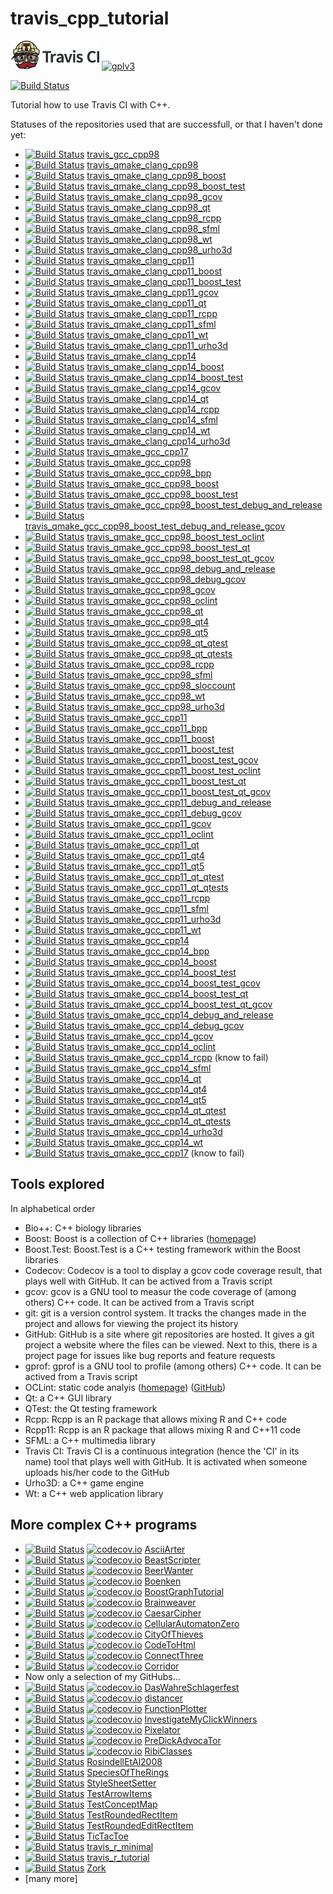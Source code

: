 # travis_cpp_tutorial

[![Travis CI logo](TravisCI.png)](https://travis-ci.org)
[![gplv3](http://www.gnu.org/graphics/gplv3-88x31.png)](http://www.gnu.org/licenses/gpl.html)

[![Build Status](https://travis-ci.org/richelbilderbeek/travis_cpp_tutorial.svg?branch=master)](https://travis-ci.org/richelbilderbeek/travis_cpp_tutorial)

Tutorial how to use Travis CI with C++.

Statuses of the repositories used that are successfull, or that I haven't done yet:

 * [![Build Status](https://travis-ci.org/richelbilderbeek/travis_gcc_cpp98.svg?branch=master)](https://travis-ci.org/richelbilderbeek/travis_gcc_cpp98) [travis_gcc_cpp98](https://github.com/richelbilderbeek/travis_gcc_cpp98)
 * [![Build Status](https://travis-ci.org/richelbilderbeek/travis_qmake_clang_cpp98.svg?branch=master)](https://travis-ci.org/richelbilderbeek/travis_qmake_clang_cpp98) [travis_qmake_clang_cpp98](https://github.com/richelbilderbeek/travis_qmake_clang_cpp98)
 * [![Build Status](https://travis-ci.org/richelbilderbeek/travis_qmake_clang_cpp98_boost.svg?branch=master)](https://travis-ci.org/richelbilderbeek/travis_qmake_clang_cpp98_boost) [travis_qmake_clang_cpp98_boost](https://github.com/richelbilderbeek/travis_qmake_clang_cpp98_boost)
 * [![Build Status](https://travis-ci.org/richelbilderbeek/travis_qmake_clang_cpp98_boost_test.svg?branch=master)](https://travis-ci.org/richelbilderbeek/travis_qmake_clang_cpp98_boost_test) [travis_qmake_clang_cpp98_boost_test](https://github.com/richelbilderbeek/travis_qmake_clang_cpp98_boost_test)
 * [![Build Status](https://travis-ci.org/richelbilderbeek/travis_qmake_clang_cpp98_gcov.svg?branch=master)](https://travis-ci.org/richelbilderbeek/travis_qmake_clang_cpp98_gcov) [travis_qmake_clang_cpp98_gcov](https://github.com/richelbilderbeek/travis_qmake_clang_cpp98_gcov)
 * [![Build Status](https://travis-ci.org/richelbilderbeek/travis_qmake_clang_cpp98_qt.svg?branch=master)](https://travis-ci.org/richelbilderbeek/travis_qmake_clang_cpp98_qt) [travis_qmake_clang_cpp98_qt](https://github.com/richelbilderbeek/travis_qmake_clang_cpp98_qt)
 * [![Build Status](https://travis-ci.org/richelbilderbeek/travis_qmake_clang_cpp98_rcpp.svg?branch=master)](https://travis-ci.org/richelbilderbeek/travis_qmake_clang_cpp98_rcpp) [travis_qmake_clang_cpp98_rcpp](https://github.com/richelbilderbeek/travis_qmake_clang_cpp98_rcpp)
 * [![Build Status](https://travis-ci.org/richelbilderbeek/travis_qmake_clang_cpp98_sfml.svg?branch=master)](https://travis-ci.org/richelbilderbeek/travis_qmake_clang_cpp98_sfml) [travis_qmake_clang_cpp98_sfml](https://github.com/richelbilderbeek/travis_qmake_clang_cpp98_sfml)
 * [![Build Status](https://travis-ci.org/richelbilderbeek/travis_qmake_clang_cpp98_wt.svg?branch=master)](https://travis-ci.org/richelbilderbeek/travis_qmake_clang_cpp98_wt) [travis_qmake_clang_cpp98_wt](https://github.com/richelbilderbeek/travis_qmake_clang_cpp98_wt)
 * [![Build Status](https://travis-ci.org/richelbilderbeek/travis_qmake_clang_cpp98_urho3d.svg?branch=master)](https://travis-ci.org/richelbilderbeek/travis_qmake_clang_cpp98_urho3d) [travis_qmake_clang_cpp98_urho3d](https://github.com/richelbilderbeek/travis_qmake_clang_cpp98_urho3d)
 * [![Build Status](https://travis-ci.org/richelbilderbeek/travis_qmake_clang_cpp11.svg?branch=master)](https://travis-ci.org/richelbilderbeek/travis_qmake_clang_cpp11) [travis_qmake_clang_cpp11](https://github.com/richelbilderbeek/travis_qmake_clang_cpp11)
 * [![Build Status](https://travis-ci.org/richelbilderbeek/travis_qmake_clang_cpp11_boost.svg?branch=master)](https://travis-ci.org/richelbilderbeek/travis_qmake_clang_cpp11_boost) [travis_qmake_clang_cpp11_boost](https://github.com/richelbilderbeek/travis_qmake_clang_cpp11_boost)
 * [![Build Status](https://travis-ci.org/richelbilderbeek/travis_qmake_clang_cpp11_boost_test.svg?branch=master)](https://travis-ci.org/richelbilderbeek/travis_qmake_clang_cpp11_boost_test) [travis_qmake_clang_cpp11_boost_test](https://github.com/richelbilderbeek/travis_qmake_clang_cpp11_boost_test)
 * [![Build Status](https://travis-ci.org/richelbilderbeek/travis_qmake_clang_cpp11_gcov.svg?branch=master)](https://travis-ci.org/richelbilderbeek/travis_qmake_clang_cpp11_gcov) [travis_qmake_clang_cpp11_gcov](https://github.com/richelbilderbeek/travis_qmake_clang_cpp11_gcov)
 * [![Build Status](https://travis-ci.org/richelbilderbeek/travis_qmake_clang_cpp11_qt.svg?branch=master)](https://travis-ci.org/richelbilderbeek/travis_qmake_clang_cpp11_qt) [travis_qmake_clang_cpp11_qt](https://github.com/richelbilderbeek/travis_qmake_clang_cpp11_qt)
 * [![Build Status](https://travis-ci.org/richelbilderbeek/travis_qmake_clang_cpp11_rcpp.svg?branch=master)](https://travis-ci.org/richelbilderbeek/travis_qmake_clang_cpp11_rcpp) [travis_qmake_clang_cpp11_rcpp](https://github.com/richelbilderbeek/travis_qmake_clang_cpp11_rcpp)
 * [![Build Status](https://travis-ci.org/richelbilderbeek/travis_qmake_clang_cpp11_sfml.svg?branch=master)](https://travis-ci.org/richelbilderbeek/travis_qmake_clang_cpp11_sfml) [travis_qmake_clang_cpp11_sfml](https://github.com/richelbilderbeek/travis_qmake_clang_cpp11_sfml)
 * [![Build Status](https://travis-ci.org/richelbilderbeek/travis_qmake_clang_cpp11_wt.svg?branch=master)](https://travis-ci.org/richelbilderbeek/travis_qmake_clang_cpp11_wt) [travis_qmake_clang_cpp11_wt](https://github.com/richelbilderbeek/travis_qmake_clang_cpp11_wt)
 * [![Build Status](https://travis-ci.org/richelbilderbeek/travis_qmake_clang_cpp11_urho3d.svg?branch=master)](https://travis-ci.org/richelbilderbeek/travis_qmake_clang_cpp11_urho3d) [travis_qmake_clang_cpp11_urho3d](https://github.com/richelbilderbeek/travis_qmake_clang_cpp11_urho3d)
 * [![Build Status](https://travis-ci.org/richelbilderbeek/travis_qmake_clang_cpp14.svg?branch=master)](https://travis-ci.org/richelbilderbeek/travis_qmake_clang_cpp14) [travis_qmake_clang_cpp14](https://github.com/richelbilderbeek/travis_qmake_clang_cpp14)
 * [![Build Status](https://travis-ci.org/richelbilderbeek/travis_qmake_clang_cpp14_boost.svg?branch=master)](https://travis-ci.org/richelbilderbeek/travis_qmake_clang_cpp14_boost) [travis_qmake_clang_cpp14_boost](https://github.com/richelbilderbeek/travis_qmake_clang_cpp14_boost)
 * [![Build Status](https://travis-ci.org/richelbilderbeek/travis_qmake_clang_cpp14_boost_test.svg?branch=master)](https://travis-ci.org/richelbilderbeek/travis_qmake_clang_cpp14_boost_test) [travis_qmake_clang_cpp14_boost_test](https://github.com/richelbilderbeek/travis_qmake_clang_cpp14_boost_test)
 * [![Build Status](https://travis-ci.org/richelbilderbeek/travis_qmake_clang_cpp14_gcov.svg?branch=master)](https://travis-ci.org/richelbilderbeek/travis_qmake_clang_cpp14_gcov) [travis_qmake_clang_cpp14_gcov](https://github.com/richelbilderbeek/travis_qmake_clang_cpp14_gcov)
 * [![Build Status](https://travis-ci.org/richelbilderbeek/travis_qmake_clang_cpp14_qt.svg?branch=master)](https://travis-ci.org/richelbilderbeek/travis_qmake_clang_cpp14_qt) [travis_qmake_clang_cpp14_qt](https://github.com/richelbilderbeek/travis_qmake_clang_cpp14_qt)
 * [![Build Status](https://travis-ci.org/richelbilderbeek/travis_qmake_clang_cpp14_rcpp.svg?branch=master)](https://travis-ci.org/richelbilderbeek/travis_qmake_clang_cpp14_rcpp) [travis_qmake_clang_cpp14_rcpp](https://github.com/richelbilderbeek/travis_qmake_clang_cpp14_rcpp)
 * [![Build Status](https://travis-ci.org/richelbilderbeek/travis_qmake_clang_cpp14_sfml.svg?branch=master)](https://travis-ci.org/richelbilderbeek/travis_qmake_clang_cpp14_sfml) [travis_qmake_clang_cpp14_sfml](https://github.com/richelbilderbeek/travis_qmake_clang_cpp14_sfml)
 * [![Build Status](https://travis-ci.org/richelbilderbeek/travis_qmake_clang_cpp14_wt.svg?branch=master)](https://travis-ci.org/richelbilderbeek/travis_qmake_clang_cpp14_wt) [travis_qmake_clang_cpp14_wt](https://github.com/richelbilderbeek/travis_qmake_clang_cpp14_wt)
 * [![Build Status](https://travis-ci.org/richelbilderbeek/travis_qmake_clang_cpp14_urho3d.svg?branch=master)](https://travis-ci.org/richelbilderbeek/travis_qmake_clang_cpp14_urho3d) [travis_qmake_clang_cpp14_urho3d](https://github.com/richelbilderbeek/travis_qmake_clang_cpp14_urho3d)
 * [![Build Status](https://travis-ci.org/richelbilderbeek/travis_qmake_clang_cpp17.svg?branch=master)](https://travis-ci.org/richelbilderbeek/travis_qmake_gcc_cpp17) [travis_qmake_gcc_cpp17](https://github.com/richelbilderbeek/travis_qmake_clang_cpp17)
 * [![Build Status](https://travis-ci.org/richelbilderbeek/travis_qmake_gcc_cpp98.svg?branch=master)](https://travis-ci.org/richelbilderbeek/travis_qmake_gcc_cpp98) [travis_qmake_gcc_cpp98](https://github.com/richelbilderbeek/travis_qmake_gcc_cpp98)
 * [![Build Status](https://travis-ci.org/richelbilderbeek/travis_qmake_gcc_cpp98_bpp.svg?branch=master)](https://travis-ci.org/richelbilderbeek/travis_qmake_gcc_cpp98_bpp) [travis_qmake_gcc_cpp98_bpp](https://github.com/richelbilderbeek/travis_qmake_gcc_cpp98_bpp)
 * [![Build Status](https://travis-ci.org/richelbilderbeek/travis_qmake_gcc_cpp98_boost.svg?branch=master)](https://travis-ci.org/richelbilderbeek/travis_qmake_gcc_cpp98_boost) [travis_qmake_gcc_cpp98_boost](https://github.com/richelbilderbeek/travis_qmake_gcc_cpp98_boost)
 * [![Build Status](https://travis-ci.org/richelbilderbeek/travis_qmake_gcc_cpp98_boost_test.svg?branch=master)](https://travis-ci.org/richelbilderbeek/travis_qmake_gcc_cpp98_boost_test) [travis_qmake_gcc_cpp98_boost_test](https://github.com/richelbilderbeek/travis_qmake_gcc_cpp98_boost_test)
 * [![Build Status](https://travis-ci.org/richelbilderbeek/travis_qmake_gcc_cpp98_boost_test_debug_and_release.svg?branch=master)](https://travis-ci.org/richelbilderbeek/travis_qmake_gcc_cpp98_boost_test_debug_and_release) [travis_qmake_gcc_cpp98_boost_test_debug_and_release](https://github.com/richelbilderbeek/travis_qmake_gcc_cpp98_boost_test_debug_and_release)
 * [![Build Status](https://travis-ci.org/richelbilderbeek/travis_qmake_gcc_cpp98_boost_test_debug_and_release_gcov.svg?branch=master)](https://travis-ci.org/richelbilderbeek/travis_qmake_gcc_cpp98_boost_test_debug_and_release_gcov) [travis_qmake_gcc_cpp98_boost_test_debug_and_release_gcov](https://github.com/richelbilderbeek/travis_qmake_gcc_cpp98_boost_test_debug_and_release_gcov)
 * [![Build Status](https://travis-ci.org/richelbilderbeek/travis_qmake_gcc_cpp98_boost_test_oclint.svg?branch=master)](https://travis-ci.org/richelbilderbeek/travis_qmake_gcc_cpp98_boost_test_oclint) [travis_qmake_gcc_cpp98_boost_test_oclint](https://github.com/richelbilderbeek/travis_qmake_gcc_cpp98_boost_test_oclint)
 * [![Build Status](https://travis-ci.org/richelbilderbeek/travis_qmake_gcc_cpp98_boost_test_qt.svg?branch=master)](https://travis-ci.org/richelbilderbeek/travis_qmake_gcc_cpp98_boost_test_qt) [travis_qmake_gcc_cpp98_boost_test_qt](https://github.com/richelbilderbeek/travis_qmake_gcc_cpp98_boost_test_qt)
 * [![Build Status](https://travis-ci.org/richelbilderbeek/travis_qmake_gcc_cpp98_boost_test_qt_gcov.svg?branch=master)](https://travis-ci.org/richelbilderbeek/travis_qmake_gcc_cpp98_boost_test_qt_gcov) [travis_qmake_gcc_cpp98_boost_test_qt_gcov](https://github.com/richelbilderbeek/travis_qmake_gcc_cpp98_boost_test_qt_gcov)
 * [![Build Status](https://travis-ci.org/richelbilderbeek/travis_qmake_gcc_cpp98_debug_and_release.svg?branch=master)](https://travis-ci.org/richelbilderbeek/travis_qmake_gcc_cpp98_debug_and_release) [travis_qmake_gcc_cpp98_debug_and_release](https://github.com/richelbilderbeek/travis_qmake_gcc_cpp98_debug_and_release)
 * [![Build Status](https://travis-ci.org/richelbilderbeek/travis_qmake_gcc_cpp98_debug_gcov.svg?branch=master)](https://travis-ci.org/richelbilderbeek/travis_qmake_gcc_cpp98_debug_gcov) [travis_qmake_gcc_cpp98_debug_gcov](https://github.com/richelbilderbeek/travis_qmake_gcc_cpp98_debug_gcov)
 * [![Build Status](https://travis-ci.org/richelbilderbeek/travis_qmake_gcc_cpp98_gcov.svg?branch=master)](https://travis-ci.org/richelbilderbeek/travis_qmake_gcc_cpp98_gcov) [travis_qmake_gcc_cpp98_gcov](https://github.com/richelbilderbeek/travis_qmake_gcc_cpp98_gcov)
 * [![Build Status](https://travis-ci.org/richelbilderbeek/travis_qmake_gcc_cpp98_oclint.svg?branch=master)](https://travis-ci.org/richelbilderbeek/travis_qmake_gcc_cpp98_oclint) [travis_qmake_gcc_cpp98_oclint](https://github.com/richelbilderbeek/travis_qmake_gcc_cpp98_oclint)
 * [![Build Status](https://travis-ci.org/richelbilderbeek/travis_qmake_gcc_cpp98_qt.svg?branch=master)](https://travis-ci.org/richelbilderbeek/travis_qmake_gcc_cpp98_qt) [travis_qmake_gcc_cpp98_qt](https://github.com/richelbilderbeek/travis_qmake_gcc_cpp98_qt)
 * [![Build Status](https://travis-ci.org/richelbilderbeek/travis_qmake_gcc_cpp98_qt4.svg?branch=master)](https://travis-ci.org/richelbilderbeek/travis_qmake_gcc_cpp98_qt4) [travis_qmake_gcc_cpp98_qt4](https://github.com/richelbilderbeek/travis_qmake_gcc_cpp98_qt4)
 * [![Build Status](https://travis-ci.org/richelbilderbeek/travis_qmake_gcc_cpp98_qt5.svg?branch=master)](https://travis-ci.org/richelbilderbeek/travis_qmake_gcc_cpp98_qt5) [travis_qmake_gcc_cpp98_qt5](https://github.com/richelbilderbeek/travis_qmake_gcc_cpp98_qt5)
 * [![Build Status](https://travis-ci.org/richelbilderbeek/travis_qmake_gcc_cpp98_qt_qtest.svg?branch=master)](https://travis-ci.org/richelbilderbeek/travis_qmake_gcc_cpp98_qt_qtest) [travis_qmake_gcc_cpp98_qt_qtest](https://github.com/richelbilderbeek/travis_qmake_gcc_cpp98_qt_qtest)
 * [![Build Status](https://travis-ci.org/richelbilderbeek/travis_qmake_gcc_cpp98_qt_qtests.svg?branch=master)](https://travis-ci.org/richelbilderbeek/travis_qmake_gcc_cpp98_qt_qtests) [travis_qmake_gcc_cpp98_qt_qtests](https://github.com/richelbilderbeek/travis_qmake_gcc_cpp98_qt_qtests)
 * [![Build Status](https://travis-ci.org/richelbilderbeek/travis_qmake_gcc_cpp98_rcpp.svg?branch=master)](https://travis-ci.org/richelbilderbeek/travis_qmake_gcc_cpp98_rcpp) [travis_qmake_gcc_cpp98_rcpp](https://github.com/richelbilderbeek/travis_qmake_gcc_cpp98_rcpp)
 * [![Build Status](https://travis-ci.org/richelbilderbeek/travis_qmake_gcc_cpp98_sfml.svg?branch=master)](https://travis-ci.org/richelbilderbeek/travis_qmake_gcc_cpp98_sfml) [travis_qmake_gcc_cpp98_sfml](https://github.com/richelbilderbeek/travis_qmake_gcc_cpp98_sfml)
 * [![Build Status](https://travis-ci.org/richelbilderbeek/travis_qmake_gcc_cpp98_sloccount.svg?branch=master)](https://travis-ci.org/richelbilderbeek/travis_qmake_gcc_cpp98_sloccount) [travis_qmake_gcc_cpp98_sloccount](https://github.com/richelbilderbeek/travis_qmake_gcc_cpp98_sloccount)
 * [![Build Status](https://travis-ci.org/richelbilderbeek/travis_qmake_gcc_cpp98_wt.svg?branch=master)](https://travis-ci.org/richelbilderbeek/travis_qmake_gcc_cpp98_wt) [travis_qmake_gcc_cpp98_wt](https://github.com/richelbilderbeek/travis_qmake_gcc_cpp98_wt)
 * [![Build Status](https://travis-ci.org/richelbilderbeek/travis_qmake_gcc_cpp98_urho3d.svg?branch=master)](https://travis-ci.org/richelbilderbeek/travis_qmake_gcc_cpp98_urho3d) [travis_qmake_gcc_cpp98_urho3d](https://github.com/richelbilderbeek/travis_qmake_gcc_cpp98_urho3d)
 * [![Build Status](https://travis-ci.org/richelbilderbeek/travis_qmake_gcc_cpp11.svg?branch=master)](https://travis-ci.org/richelbilderbeek/travis_qmake_gcc_cpp11) [travis_qmake_gcc_cpp11](https://github.com/richelbilderbeek/travis_qmake_gcc_cpp11)
 * [![Build Status](https://travis-ci.org/richelbilderbeek/travis_qmake_gcc_cpp11_bpp.svg?branch=master)](https://travis-ci.org/richelbilderbeek/travis_qmake_gcc_cpp11_bpp) [travis_qmake_gcc_cpp11_bpp](https://github.com/richelbilderbeek/travis_qmake_gcc_cpp11_bpp)
 * [![Build Status](https://travis-ci.org/richelbilderbeek/travis_qmake_gcc_cpp11_boost.svg?branch=master)](https://travis-ci.org/richelbilderbeek/travis_qmake_gcc_cpp11_boost) [travis_qmake_gcc_cpp11_boost](https://github.com/richelbilderbeek/travis_qmake_gcc_cpp11_boost)
 * [![Build Status](https://travis-ci.org/richelbilderbeek/travis_qmake_gcc_cpp11_boost_test.svg?branch=master)](https://travis-ci.org/richelbilderbeek/travis_qmake_gcc_cpp11_boost_test) [travis_qmake_gcc_cpp11_boost_test](https://github.com/richelbilderbeek/travis_qmake_gcc_cpp11_boost_test)
 * [![Build Status](https://travis-ci.org/richelbilderbeek/travis_qmake_gcc_cpp11_boost_test_gcov.svg?branch=master)](https://travis-ci.org/richelbilderbeek/travis_qmake_gcc_cpp11_boost_test_gcov) [travis_qmake_gcc_cpp11_boost_test_gcov](https://github.com/richelbilderbeek/travis_qmake_gcc_cpp11_boost_test_gcov)
 * [![Build Status](https://travis-ci.org/richelbilderbeek/travis_qmake_gcc_cpp11_boost_test_oclint.svg?branch=master)](https://travis-ci.org/richelbilderbeek/travis_qmake_gcc_cpp11_boost_test_oclint) [travis_qmake_gcc_cpp11_boost_test_oclint](https://github.com/richelbilderbeek/travis_qmake_gcc_cpp11_boost_test_oclint)
 * [![Build Status](https://travis-ci.org/richelbilderbeek/travis_qmake_gcc_cpp11_boost_test_qt.svg?branch=master)](https://travis-ci.org/richelbilderbeek/travis_qmake_gcc_cpp11_boost_test_qt) [travis_qmake_gcc_cpp11_boost_test_qt](https://github.com/richelbilderbeek/travis_qmake_gcc_cpp11_boost_test_qt)
 * [![Build Status](https://travis-ci.org/richelbilderbeek/travis_qmake_gcc_cpp11_boost_test_qt_gcov.svg?branch=master)](https://travis-ci.org/richelbilderbeek/travis_qmake_gcc_cpp11_boost_test_qt_gcov) [travis_qmake_gcc_cpp11_boost_test_qt_gcov](https://github.com/richelbilderbeek/travis_qmake_gcc_cpp11_boost_test_qt_gcov)
 * [![Build Status](https://travis-ci.org/richelbilderbeek/travis_qmake_gcc_cpp11_debug_and_release.svg?branch=master)](https://travis-ci.org/richelbilderbeek/travis_qmake_gcc_cpp11_debug_and_release) [travis_qmake_gcc_cpp11_debug_and_release](https://github.com/richelbilderbeek/travis_qmake_gcc_cpp11_debug_and_release)
 * [![Build Status](https://travis-ci.org/richelbilderbeek/travis_qmake_gcc_cpp11_debug_gcov.svg?branch=master)](https://travis-ci.org/richelbilderbeek/travis_qmake_gcc_cpp11_debug_gcov) [travis_qmake_gcc_cpp11_debug_gcov](https://github.com/richelbilderbeek/travis_qmake_gcc_cpp11_debug_gcov)
 * [![Build Status](https://travis-ci.org/richelbilderbeek/travis_qmake_gcc_cpp11_gcov.svg?branch=master)](https://travis-ci.org/richelbilderbeek/travis_qmake_gcc_cpp11_gcov) [travis_qmake_gcc_cpp11_gcov](https://github.com/richelbilderbeek/travis_qmake_gcc_cpp11_gcov)
 * [![Build Status](https://travis-ci.org/richelbilderbeek/travis_qmake_gcc_cpp11_oclint.svg?branch=master)](https://travis-ci.org/richelbilderbeek/travis_qmake_gcc_cpp11_oclint) [travis_qmake_gcc_cpp11_oclint](https://github.com/richelbilderbeek/travis_qmake_gcc_cpp11_oclint)
 * [![Build Status](https://travis-ci.org/richelbilderbeek/travis_qmake_gcc_cpp11_qt.svg?branch=master)](https://travis-ci.org/richelbilderbeek/travis_qmake_gcc_cpp11_qt) [travis_qmake_gcc_cpp11_qt](https://github.com/richelbilderbeek/travis_qmake_gcc_cpp11_qt)
 * [![Build Status](https://travis-ci.org/richelbilderbeek/travis_qmake_gcc_cpp11_qt4.svg?branch=master)](https://travis-ci.org/richelbilderbeek/travis_qmake_gcc_cpp11_qt4) [travis_qmake_gcc_cpp11_qt4](https://github.com/richelbilderbeek/travis_qmake_gcc_cpp11_qt4)
 * [![Build Status](https://travis-ci.org/richelbilderbeek/travis_qmake_gcc_cpp11_qt5.svg?branch=master)](https://travis-ci.org/richelbilderbeek/travis_qmake_gcc_cpp11_qt5) [travis_qmake_gcc_cpp11_qt5](https://github.com/richelbilderbeek/travis_qmake_gcc_cpp11_qt5)
 * [![Build Status](https://travis-ci.org/richelbilderbeek/travis_qmake_gcc_cpp11_qt_qtest.svg?branch=master)](https://travis-ci.org/richelbilderbeek/travis_qmake_gcc_cpp11_qt_qtest) [travis_qmake_gcc_cpp11_qt_qtest](https://github.com/richelbilderbeek/travis_qmake_gcc_cpp11_qt_qtest)
 * [![Build Status](https://travis-ci.org/richelbilderbeek/travis_qmake_gcc_cpp11_qt_qtests.svg?branch=master)](https://travis-ci.org/richelbilderbeek/travis_qmake_gcc_cpp11_qt_qtests) [travis_qmake_gcc_cpp11_qt_qtests](https://github.com/richelbilderbeek/travis_qmake_gcc_cpp11_qt_qtests)
 * [![Build Status](https://travis-ci.org/richelbilderbeek/travis_qmake_gcc_cpp11_rcpp.svg?branch=master)](https://travis-ci.org/richelbilderbeek/travis_qmake_gcc_cpp11_rcpp) [travis_qmake_gcc_cpp11_rcpp](https://github.com/richelbilderbeek/travis_qmake_gcc_cpp11_rcpp)
 * [![Build Status](https://travis-ci.org/richelbilderbeek/travis_qmake_gcc_cpp11_sfml.svg?branch=master)](https://travis-ci.org/richelbilderbeek/travis_qmake_gcc_cpp11_sfml) [travis_qmake_gcc_cpp11_sfml](https://github.com/richelbilderbeek/travis_qmake_gcc_cpp11_sfml)
 * [![Build Status](https://travis-ci.org/richelbilderbeek/travis_qmake_gcc_cpp11_urho3d.svg?branch=master)](https://travis-ci.org/richelbilderbeek/travis_qmake_gcc_cpp11_urho3d) [travis_qmake_gcc_cpp11_urho3d](https://github.com/richelbilderbeek/travis_qmake_gcc_cpp11_urho3d)
 * [![Build Status](https://travis-ci.org/richelbilderbeek/travis_qmake_gcc_cpp11_wt.svg?branch=master)](https://travis-ci.org/richelbilderbeek/travis_qmake_gcc_cpp11_wt) [travis_qmake_gcc_cpp11_wt](https://github.com/richelbilderbeek/travis_qmake_gcc_cpp11_wt)
 * [![Build Status](https://travis-ci.org/richelbilderbeek/travis_qmake_gcc_cpp14.svg?branch=master)](https://travis-ci.org/richelbilderbeek/travis_qmake_gcc_cpp14) [travis_qmake_gcc_cpp14](https://github.com/richelbilderbeek/travis_qmake_gcc_cpp14)
 * [![Build Status](https://travis-ci.org/richelbilderbeek/travis_qmake_gcc_cpp14_bpp.svg?branch=master)](https://travis-ci.org/richelbilderbeek/travis_qmake_gcc_cpp14_bpp) [travis_qmake_gcc_cpp14_bpp](https://github.com/richelbilderbeek/travis_qmake_gcc_cpp14_bpp)
 * [![Build Status](https://travis-ci.org/richelbilderbeek/travis_qmake_gcc_cpp14_boost.svg?branch=master)](https://travis-ci.org/richelbilderbeek/travis_qmake_gcc_cpp14_boost) [travis_qmake_gcc_cpp14_boost](https://github.com/richelbilderbeek/travis_qmake_gcc_cpp14_boost)
 * [![Build Status](https://travis-ci.org/richelbilderbeek/travis_qmake_gcc_cpp14_boost_test.svg?branch=master)](https://travis-ci.org/richelbilderbeek/travis_qmake_gcc_cpp14_boost_test) [travis_qmake_gcc_cpp14_boost_test](https://github.com/richelbilderbeek/travis_qmake_gcc_cpp14_boost_test)
 * [![Build Status](https://travis-ci.org/richelbilderbeek/travis_qmake_gcc_cpp14_boost_test_gcov.svg?branch=master)](https://travis-ci.org/richelbilderbeek/travis_qmake_gcc_cpp14_boost_test_gcov) [travis_qmake_gcc_cpp14_boost_test_gcov](https://github.com/richelbilderbeek/travis_qmake_gcc_cpp14_boost_test_gcov)
 * [![Build Status](https://travis-ci.org/richelbilderbeek/travis_qmake_gcc_cpp14_boost_test_qt.svg?branch=master)](https://travis-ci.org/richelbilderbeek/travis_qmake_gcc_cpp11_boost_test_qt) [travis_qmake_gcc_cpp14_boost_test_qt](https://github.com/richelbilderbeek/travis_qmake_gcc_cpp14_boost_test_qt)
 * [![Build Status](https://travis-ci.org/richelbilderbeek/travis_qmake_gcc_cpp14_boost_test_qt_gcov.svg?branch=master)](https://travis-ci.org/richelbilderbeek/travis_qmake_gcc_cpp11_boost_test_qt_gcov) [travis_qmake_gcc_cpp14_boost_test_qt_gcov](https://github.com/richelbilderbeek/travis_qmake_gcc_cpp14_boost_test_qt_gcov)
 * [![Build Status](https://travis-ci.org/richelbilderbeek/travis_qmake_gcc_cpp14_debug_and_release.svg?branch=master)](https://travis-ci.org/richelbilderbeek/travis_qmake_gcc_cpp14_debug_and_release) [travis_qmake_gcc_cpp14_debug_and_release](https://github.com/richelbilderbeek/travis_qmake_gcc_cpp14_debug_and_release)
 * [![Build Status](https://travis-ci.org/richelbilderbeek/travis_qmake_gcc_cpp14_debug_gcov.svg?branch=master)](https://travis-ci.org/richelbilderbeek/travis_qmake_gcc_cpp14_debug_gcov) [travis_qmake_gcc_cpp14_debug_gcov](https://github.com/richelbilderbeek/travis_qmake_gcc_cpp14_debug_gcov)
 * [![Build Status](https://travis-ci.org/richelbilderbeek/travis_qmake_gcc_cpp14_gcov.svg?branch=master)](https://travis-ci.org/richelbilderbeek/travis_qmake_gcc_cpp14_gcov) [travis_qmake_gcc_cpp14_gcov](https://github.com/richelbilderbeek/travis_qmake_gcc_cpp14_gcov)
 * [![Build Status](https://travis-ci.org/richelbilderbeek/travis_qmake_gcc_cpp14_oclint.svg?branch=master)](https://travis-ci.org/richelbilderbeek/travis_qmake_gcc_cpp14_oclint) [travis_qmake_gcc_cpp14_oclint](https://github.com/richelbilderbeek/travis_qmake_gcc_cpp14_oclint)
 * [![Build Status](https://travis-ci.org/richelbilderbeek/travis_qmake_gcc_cpp14_rcpp.svg?branch=master)](https://travis-ci.org/richelbilderbeek/travis_qmake_gcc_cpp14_rcpp) [travis_qmake_gcc_cpp14_rcpp](https://github.com/richelbilderbeek/travis_qmake_gcc_cpp14_rcpp) (know to fail)
 * [![Build Status](https://travis-ci.org/richelbilderbeek/travis_qmake_gcc_cpp14_sfml.svg?branch=master)](https://travis-ci.org/richelbilderbeek/travis_qmake_gcc_cpp14_sfml) [travis_qmake_gcc_cpp14_sfml](https://github.com/richelbilderbeek/travis_qmake_gcc_cpp14_sfml)
 * [![Build Status](https://travis-ci.org/richelbilderbeek/travis_qmake_gcc_cpp14_qt.svg?branch=master)](https://travis-ci.org/richelbilderbeek/travis_qmake_gcc_cpp14_qt) [travis_qmake_gcc_cpp14_qt](https://github.com/richelbilderbeek/travis_qmake_gcc_cpp14_qt)
 * [![Build Status](https://travis-ci.org/richelbilderbeek/travis_qmake_gcc_cpp14_qt4.svg?branch=master)](https://travis-ci.org/richelbilderbeek/travis_qmake_gcc_cpp14_qt4) [travis_qmake_gcc_cpp14_qt4](https://github.com/richelbilderbeek/travis_qmake_gcc_cpp14_qt4)
 * [![Build Status](https://travis-ci.org/richelbilderbeek/travis_qmake_gcc_cpp14_qt5.svg?branch=master)](https://travis-ci.org/richelbilderbeek/travis_qmake_gcc_cpp14_qt5) [travis_qmake_gcc_cpp14_qt5](https://github.com/richelbilderbeek/travis_qmake_gcc_cpp14_qt5)
 * [![Build Status](https://travis-ci.org/richelbilderbeek/travis_qmake_gcc_cpp14_qt_qtest.svg?branch=master)](https://travis-ci.org/richelbilderbeek/travis_qmake_gcc_cpp14_qt_qtest) [travis_qmake_gcc_cpp14_qt_qtest](https://github.com/richelbilderbeek/travis_qmake_gcc_cpp14_qt_qtest)
 * [![Build Status](https://travis-ci.org/richelbilderbeek/travis_qmake_gcc_cpp14_qt_qtests.svg?branch=master)](https://travis-ci.org/richelbilderbeek/travis_qmake_gcc_cpp14_qt_qtests) [travis_qmake_gcc_cpp14_qt_qtests](https://github.com/richelbilderbeek/travis_qmake_gcc_cpp14_qt_qtests)
 * [![Build Status](https://travis-ci.org/richelbilderbeek/travis_qmake_gcc_cpp14_urho3d.svg?branch=master)](https://travis-ci.org/richelbilderbeek/travis_qmake_gcc_cpp14_urho3d) [travis_qmake_gcc_cpp14_urho3d](https://github.com/richelbilderbeek/travis_qmake_gcc_cpp14_urho3d)
 * [![Build Status](https://travis-ci.org/richelbilderbeek/travis_qmake_gcc_cpp14_wt.svg?branch=master)](https://travis-ci.org/richelbilderbeek/travis_qmake_gcc_cpp14_wt) [travis_qmake_gcc_cpp14_wt](https://github.com/richelbilderbeek/travis_qmake_gcc_cpp14_wt)
 * [![Build Status](https://travis-ci.org/richelbilderbeek/travis_qmake_gcc_cpp17.svg?branch=master)](https://travis-ci.org/richelbilderbeek/travis_qmake_gcc_cpp17) [travis_qmake_gcc_cpp17](https://github.com/richelbilderbeek/travis_qmake_gcc_cpp17) (know to fail)

## Tools explored

In alphabetical order

 * Bio++: C++ biology libraries 
 * Boost: Boost is a collection of C++ libraries ([homepage](http://www.boost.org/))
 * Boost.Test: Boost.Test is a C++ testing framework within the Boost libraries
 * Codecov: Codecov is a tool to display a gcov code coverage result, that plays well with GitHub. It can be actived from a Travis script
 * gcov: gcov is a GNU tool to measur the code coverage of (among others) C++ code. It can be actived from a Travis script
 * git: git is a version control system. It tracks the changes made in the project and allows for viewing the project its history
 * GitHub: GitHub is a site where git repositories are hosted. It gives a git project a website where the files can be viewed. Next to this, there is a project page for issues like bug reports and feature requests
 * gprof: gprof is a GNU tool to profile (among others) C++ code. It can be actived from a Travis script
 * OCLint: static code analyis ([homepage](http://oclint.org/)) ([GitHub](https://github.com/oclint/oclint))
 * Qt: a C++ GUI library
 * QTest: the Qt testing framework
 * Rcpp: Rcpp is an R package that allows mixing R and C++ code
 * Rcpp11: Rcpp is an R package that allows mixing R and C++11 code
 * SFML: a C++ multimedia library
 * Travis CI: Travis CI is a continuous integration (hence the 'CI' in its name) tool that plays well with GitHub. It is activated when someone uploads his/her code to the GitHub
 * Urho3D: a C++ game engine
 * Wt: a C++ web application library

## More complex C++ programs

 * [![Build Status](https://travis-ci.org/richelbilderbeek/AsciiArter.svg?branch=master)](https://travis-ci.org/richelbilderbeek/AsciiArter) [![codecov.io](https://codecov.io/github/richelbilderbeek/AsciiArter/coverage.svg?branch=master)](https://codecov.io/github/richelbilderbeek/AsciiArter?branch=master) [AsciiArter](https://github.com/richelbilderbeek/AsciiArter)
 * [![Build Status](https://travis-ci.org/richelbilderbeek/BeastScripter.svg?branch=master)](https://travis-ci.org/richelbilderbeek/BeastScripter) [![codecov.io](https://codecov.io/github/richelbilderbeek/BeastScripter/coverage.svg?branch=master)](https://codecov.io/github/richelbilderbeek/BeastScripter?branch=master) [BeastScripter](https://github.com/richelbilderbeek/BeastScripter)
 * [![Build Status](https://travis-ci.org/richelbilderbeek/BeerWanter.svg?branch=master)](https://travis-ci.org/richelbilderbeek/BeerWanter) [![codecov.io](https://codecov.io/github/richelbilderbeek/BeerWanter/coverage.svg?branch=master)](https://codecov.io/github/richelbilderbeek/BeerWanter?branch=master) [BeerWanter](https://github.com/richelbilderbeek/BeerWanter)
 * [![Build Status](https://travis-ci.org/richelbilderbeek/Boenken.svg?branch=master)](https://travis-ci.org/richelbilderbeek/Boenken) [![codecov.io](https://codecov.io/github/richelbilderbeek/Boenken/coverage.svg?branch=master)](https://codecov.io/github/richelbilderbeek/Boenken?branch=master) [Boenken](https://github.com/richelbilderbeek/Boenken)
 * [![Build Status](https://travis-ci.org/richelbilderbeek/BoostGraphTutorial.svg?branch=master)](https://travis-ci.org/richelbilderbeek/BoostGraphTutorial) [![codecov.io](https://codecov.io/github/richelbilderbeek/BoostGraphTutorial/coverage.svg?branch=master)](https://codecov.io/github/richelbilderbeek/BoostGraphTutorial?branch=master) [BoostGraphTutorial](https://github.com/richelbilderbeek/BoostGraphTutorial)
 * [![Build Status](https://travis-ci.org/richelbilderbeek/Brainweaver.svg?branch=master)](https://travis-ci.org/richelbilderbeek/Brainweaver) [![codecov.io](https://codecov.io/github/richelbilderbeek/Brainweaver/coverage.svg?branch=master)](https://codecov.io/github/richelbilderbeek/Brainweaver?branch=master) [Brainweaver](https://github.com/richelbilderbeek/Brainweaver)
 * [![Build Status](https://travis-ci.org/richelbilderbeek/CaesarCipher.svg?branch=master)](https://travis-ci.org/richelbilderbeek/CaesarCipher) [![codecov.io](https://codecov.io/github/richelbilderbeek/CaesarCipher/coverage.svg?branch=master)](https://codecov.io/github/richelbilderbeek/CaesarCipher?branch=master) [CaesarCipher](https://github.com/richelbilderbeek/CaesarCipher)
 * [![Build Status](https://travis-ci.org/richelbilderbeek/CellularAutomatonZero.svg?branch=master)](https://travis-ci.org/richelbilderbeek/CellularAutomatonZero) [![codecov.io](https://codecov.io/github/richelbilderbeek/CellularAutomatonZero/coverage.svg?branch=master)](https://codecov.io/github/richelbilderbeek/CellularAutomatonZero?branch=master) [CellularAutomatonZero](https://github.com/richelbilderbeek/CellularAutomatonZero)
 * [![Build Status](https://travis-ci.org/richelbilderbeek/CityOfThieves.svg?branch=master)](https://travis-ci.org/richelbilderbeek/CityOfThieves) [![codecov.io](https://codecov.io/github/richelbilderbeek/CityOfThieves/coverage.svg?branch=master)](https://codecov.io/github/richelbilderbeek/CityOfThieves?branch=master) [CityOfThieves](https://github.com/richelbilderbeek/CityOfThieves)
 * [![Build Status](https://travis-ci.org/richelbilderbeek/CodeToHtml.svg?branch=master)](https://travis-ci.org/richelbilderbeek/CodeToHtml) [![codecov.io](https://codecov.io/github/richelbilderbeek/CodeToHtml/coverage.svg?branch=master)](https://codecov.io/github/richelbilderbeek/CodeToHtml?branch=master) [CodeToHtml](https://github.com/richelbilderbeek/CodeToHtml)
 * [![Build Status](https://travis-ci.org/richelbilderbeek/ConnectThree.svg?branch=master)](https://travis-ci.org/richelbilderbeek/ConnectThree) [![codecov.io](https://codecov.io/github/richelbilderbeek/ConnectThree/coverage.svg?branch=master)](https://codecov.io/github/richelbilderbeek/ConnectThree?branch=master) [ConnectThree](https://github.com/richelbilderbeek/ConnectThree)
 * [![Build Status](https://travis-ci.org/richelbilderbeek/Corridor.svg?branch=master)](https://travis-ci.org/richelbilderbeek/Corridor) [![codecov.io](https://codecov.io/github/richelbilderbeek/Corridor/coverage.svg?branch=master)](https://codecov.io/github/richelbilderbeek/Corridor?branch=master) [Corridor](https://github.com/richelbilderbeek/Corridor)
 * Now only a selection of my GitHubs...
 * [![Build Status](https://travis-ci.org/richelbilderbeek/DasWahreSchlagerfest.svg?branch=master)](https://travis-ci.org/richelbilderbeek/DasWahreSchlagerfest) [![codecov.io](https://codecov.io/github/richelbilderbeek/DasWahreSchlagerfest/coverage.svg?branch=master)](https://codecov.io/github/richelbilderbeek/DasWahreSchlagerfest?branch=master) [DasWahreSchlagerfest](https://github.com/richelbilderbeek/DasWahreSchlagerfest)
 * [![Build Status](https://travis-ci.org/richelbilderbeek/distancer.svg?branch=master)](https://travis-ci.org/richelbilderbeek/distancer) [![codecov.io](https://codecov.io/github/richelbilderbeek/distancer/coverage.svg?branch=master)](https://codecov.io/github/richelbilderbeek/distancer?branch=master) [distancer](https://github.com/richelbilderbeek/distancer)
 * [![Build Status](https://travis-ci.org/richelbilderbeek/FunctionPlotter.svg?branch=master)](https://travis-ci.org/richelbilderbeek/FunctionPlotter) [![codecov.io](https://codecov.io/github/richelbilderbeek/FunctionPlotter/coverage.svg?branch=master)](https://codecov.io/github/richelbilderbeek/FunctionPlotter?branch=master) [FunctionPlotter](https://github.com/richelbilderbeek/FunctionPlotter)
 * [![Build Status](https://travis-ci.org/richelbilderbeek/InvestigateMyClickWinners.svg?branch=master)](https://travis-ci.org/richelbilderbeek/InvestigateMyClickWinners) [![codecov.io](https://codecov.io/github/richelbilderbeek/InvestigateMyClickWinners/coverage.svg?branch=master)](https://codecov.io/github/richelbilderbeek/InvestigateMyClickWinners?branch=master) [InvestigateMyClickWinners](https://github.com/richelbilderbeek/InvestigateMyClickWinners)
 * [![Build Status](https://travis-ci.org/richelbilderbeek/Pixelator.svg?branch=master)](https://travis-ci.org/richelbilderbeek/Pixelator) [![codecov.io](https://codecov.io/github/richelbilderbeek/Pixelator/coverage.svg?branch=master)](https://codecov.io/github/richelbilderbeek/Pixelator?branch=master) [Pixelator](https://github.com/richelbilderbeek/Pixelator)
 * [![Build Status](https://travis-ci.org/richelbilderbeek/PreDickAdvocaTor.svg?branch=master)](https://travis-ci.org/richelbilderbeek/PreDickAdvocaTor) [![codecov.io](https://codecov.io/github/richelbilderbeek/PreDickAdvocaTor/coverage.svg?branch=master)](https://codecov.io/github/richelbilderbeek/PreDickAdvocaTor?branch=master) [PreDickAdvocaTor](https://github.com/richelbilderbeek/PreDickAdvocaTor)
 * [![Build Status](https://travis-ci.org/richelbilderbeek/RibiClasses.svg?branch=master)](https://travis-ci.org/richelbilderbeek/RibiClasses) [![codecov.io](https://codecov.io/github/richelbilderbeek/RibiClasses/coverage.svg?branch=master)](https://codecov.io/github/richelbilderbeek/RibiClasses?branch=master) [RibiClasses](https://github.com/richelbilderbeek/RibiClasses)
 * [![Build Status](https://travis-ci.org/richelbilderbeek/RosindellEtAl2008.svg?branch=master)](https://travis-ci.org/richelbilderbeek/RosindellEtAl2008) [RosindellEtAl2008](https://github.com/richelbilderbeek/RosindellEtAl2008)
 * [![Build Status](https://travis-ci.org/richelbilderbeek/SpeciesOfTheRings.svg?branch=master)](https://travis-ci.org/richelbilderbeek/SpeciesOfTheRings) [SpeciesOfTheRings](https://github.com/richelbilderbeek/SpeciesOfTheRings)
 * [![Build Status](https://travis-ci.org/richelbilderbeek/StyleSheetSetter.svg?branch=master)](https://travis-ci.org/richelbilderbeek/StyleSheetSetter) [StyleSheetSetter](https://github.com/richelbilderbeek/StyleSheetSetter)
 * [![Build Status](https://travis-ci.org/richelbilderbeek/TestArrowItems.svg?branch=master)](https://travis-ci.org/richelbilderbeek/TestArrowItems) [TestArrowItems](https://github.com/richelbilderbeek/TestArrowItems)
 * [![Build Status](https://travis-ci.org/richelbilderbeek/TestConceptMap.svg?branch=master)](https://travis-ci.org/richelbilderbeek/TestConceptMap) [TestConceptMap](https://github.com/richelbilderbeek/TestConceptMap)
 * [![Build Status](https://travis-ci.org/richelbilderbeek/TestRoundedRectItem.svg?branch=master)](https://travis-ci.org/richelbilderbeek/TestRoundedRectItem) [TestRoundedRectItem](https://github.com/richelbilderbeek/TestRoundedRectItem)
 * [![Build Status](https://travis-ci.org/richelbilderbeek/TestRoundedEditRectItem.svg?branch=master)](https://travis-ci.org/richelbilderbeek/TestRoundedEditRectItem) [TestRoundedEditRectItem](https://github.com/richelbilderbeek/TestRoundedEditRectItem)
 * [![Build Status](https://travis-ci.org/richelbilderbeek/TicTacToe.svg?branch=master)](https://travis-ci.org/richelbilderbeek/TicTacToe) [TicTacToe](https://github.com/richelbilderbeek/TicTacToe)
 * [![Build Status](https://travis-ci.org/richelbilderbeek/travis_r_minimal.svg?branch=master)](https://travis-ci.org/richelbilderbeek/travis_r_minimal) [travis_r_minimal](https://github.com/richelbilderbeek/travis_r_minimal)
 * [![Build Status](https://travis-ci.org/richelbilderbeek/travis_r_tutorial.svg?branch=master)](https://travis-ci.org/richelbilderbeek/travis_r_tutorial) [travis_r_tutorial](https://github.com/richelbilderbeek/travis_r_tutorial)
 * [![Build Status](https://travis-ci.org/richelbilderbeek/Zork.svg?branch=master)](https://travis-ci.org/richelbilderbeek/Zork) [Zork](https://github.com/richelbilderbeek/Zork)
 * [many more]
